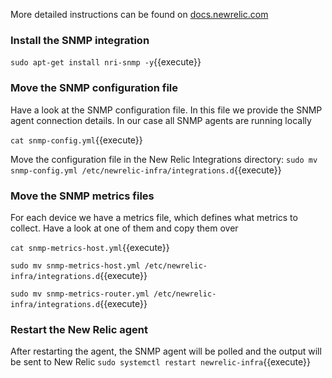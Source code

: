 More detailed instructions can be found on [docs.newrelic.com](https://docs.newrelic.com/docs/integrations/host-integrations/host-integrations-list/nagios-monitoring-integration)

### Install the SNMP integration
`sudo apt-get install nri-snmp -y`{{execute}}

### Move the SNMP configuration file
Have a look at the SNMP configuration file. In this file we provide the SNMP agent connection details. In our case all SNMP agents are running locally

`cat snmp-config.yml`{{execute}}

Move the configuration file in the New Relic Integrations directory:
`sudo mv snmp-config.yml /etc/newrelic-infra/integrations.d`{{execute}}

### Move the SNMP metrics files
For each device we have a metrics file, which defines what metrics to collect.
Have a look at one of them and copy them over

`cat snmp-metrics-host.yml`{{execute}}

`sudo mv snmp-metrics-host.yml /etc/newrelic-infra/integrations.d`{{execute}}

`sudo mv snmp-metrics-router.yml /etc/newrelic-infra/integrations.d`{{execute}}

### Restart the New Relic agent
After restarting the agent, the SNMP agent will be polled and the output will be sent to New Relic
`sudo systemctl restart newrelic-infra`{{execute}}
